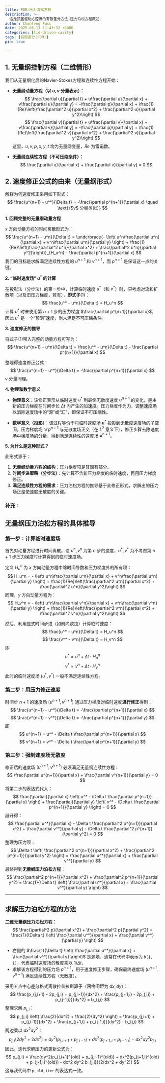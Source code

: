 ```yaml
---
title: FDM:压力泊松方程
description: >-
  这是顶盖驱动方腔流的有限差分方法-压力泊松方程概述.
author: Chunfeng Fusu
date: 2025-06-13 11:43:32 +0800
categories: [lid-driven-cavity]
tags: [有限差分(FDM)]
pin: true

---
```



## 1. 无量纲控制方程（二维情形）

我们从无量纲化后的Navier-Stokes方程和连续性方程开始：

- **无量纲动量方程（以 $u,v$ 分量表示）：**
$$
\frac{\partial u}{\partial t} + u\frac{\partial u}{\partial x} + v\frac{\partial u}{\partial y} = -\frac{\partial p}{\partial x} + \frac{1}{Re}\left(\frac{\partial^2 u}{\partial x^2} + \frac{\partial^2 u}{\partial y^2}\right)
$$
$$
\frac{\partial v}{\partial t} + u\frac{\partial v}{\partial x} + v\frac{\partial v}{\partial y} = -\frac{\partial p}{\partial y} + \frac{1}{Re}\left(\frac{\partial^2 v}{\partial x^2} + \frac{\partial^2 v}{\partial y^2}\right)
$$
这里，$u, v, p, x, y, t$ 均为无量纲变量，$Re$ 为雷诺数。

- **无量纲连续性方程（不可压缩条件）：**
$$
\frac{\partial u}{\partial x} + \frac{\partial v}{\partial y} = 0
$$
## 2. 速度修正公式的由来（无量纲形式）
解释为何速度修正采用如下形式：
$$
\frac{u^{n+1} - u^*}{\Delta t} = -\frac{\partial p^{n+1}}{\partial x} \quad \text{（$v$ 分量类似）}
$$

**1. 回顾完整的无量纲动量方程**

$x$ 方向动量方程的时间离散形式为：
$$
\frac{u^{n+1} - u^n}{\Delta t} = \underbrace{- \left( u^n\frac{\partial u^n}{\partial x} + v^n\frac{\partial u^n}{\partial y} \right) + \frac{1}{Re}\left(\frac{\partial^2 u^n}{\partial x^2} + \frac{\partial^2 u^n}{\partial y^2}\right)}_{H_u^n} - \frac{\partial p^{n+1}}{\partial x}
$$
我们的目标是求解满足连续性方程的 $u^{n+1}$ 和 $v^{n+1}$，而 $p^{n+1}$ 是保证这一点的关键。

**2. “临时速度场” $u^*$ 的计算**

在投影法（分步法）的第一步中，计算临时速度 $u^*$（和 $v^*$）时，只考虑对流和扩散项（以及旧压力梯度，若有），**即式子**(1)：
$$
\frac{u^* - u^n}{\Delta t} = H_u^n
$$
计算 $u^*$ 时未使用第 $n+1$ 步的压力梯度 $\frac{\partial p^{n+1}}{\partial x}$，因此 $u^*$ 是一个“预测”速度，尚未满足不可压缩条件。

**3. 速度修正的推导**

将式子(1)带入完整的动量方程可写为：
$$
\frac{u^{n+1} - u^n}{\Delta t} = \frac{u^* - u^n}{\Delta t} - \frac{\partial p^{n+1}}{\partial x}
$$ 

整理得速度修正公式：
$$
\frac{u^{n+1} - u^*}{\Delta t} = -\frac{\partial p^{n+1}}{\partial x}
$$
$v$ 分量同理。 
 
**4. 物理和数学意义**

- **物理意义**：该修正表示从临时速度 $u^*$ 到最终无散度速度 $u^{n+1}$ 的变化，是由新的压力梯度在时间步长 $\Delta t$ 内产生的加速度。压力梯度作为力，调整速度场以消除速度场中的“源”或“汇”，即保证不可压缩性。

- **数学意义（投影）**：该过程等价于将临时速度场 $\mathbf{u}^*$ 投影到无散度速度场的子空间。压力梯度场 $\nabla p^{n+1}$ 与无散度场正交（在 $L^2$ 意义下），修正步骤去除速度场中梯度场的分量，得到满足连续性的速度场 $\mathbf{u}^{n+1}$。

**5. 为什么是这种形式？**

此形式源于：

1. **无量纲动量方程的结构**：压力梯度项是其固有部分。
2. **时间步进策略（分步法）**：先计算不含新压力梯度的临时速度，再用压力梯度修正。
3. **满足连续性方程的需求**：压力泊松方程的推导基于此修正形式，求解出的压力场正是使速度无散度的关键。



### 补充：
##  无量纲压力泊松方程的具体推导

### **第一步：计算临时速度场**

首先对动量方程进行时间离散。设 $u^n, v^n$ 为第 $n$ 步的速度，$u^*, v^*$ 为不考虑第 $n+1$ 步压力梯度时计算得到的临时速度场。

定义 $H_u^n$ 为 $x$ 方向动量方程中除时间导数和压力梯度外的所有项：
$$
H_u^n = - \left( u^n\frac{\partial u^n}{\partial x} + v^n\frac{\partial u^n}{\partial y} \right) + \frac{1}{Re}\left(\frac{\partial^2 u^n}{\partial x^2} + \frac{\partial^2 u^n}{\partial y^2}\right)
$$
同理，$y$ 方向动量方程为：
$$
H_v^n = - \left( u^n\frac{\partial v^n}{\partial x} + v^n\frac{\partial v^n}{\partial y} \right) + \frac{1}{Re}\left(\frac{\partial^2 v^n}{\partial x^2} + \frac{\partial^2 v^n}{\partial y^2}\right)
$$

然后，利用显式时间步进（如前向欧拉）计算临时速度：
$$
\frac{u^* - u^n}{\Delta t} = H_u^n
$$
$$
\frac{v^* - v^n}{\Delta t} = H_v^n
$$
即
$$
u^* = u^n + \Delta t \cdot H_u^n
$$
$$
v^* = v^n + \Delta t \cdot H_v^n
$$
此时的临时速度场 $(u^*, v^*)$ 一般不满足连续性方程。

### **第二步：用压力修正速度**

时间步 $n+1$ 的速度场 $(u^{n+1}, v^{n+1})$ 通过压力梯度对临时速度**进行修正**得到：
$$
\frac{u^{n+1} - u^*}{\Delta t} = -\frac{\partial p^{n+1}}{\partial x}
$$
$$
\frac{v^{n+1} - v^*}{\Delta t} = -\frac{\partial p^{n+1}}{\partial y}
$$
即
$$
u^{n+1} = u^* - \Delta t \frac{\partial p^{n+1}}{\partial x}
$$
$$
v^{n+1} = v^* - \Delta t \frac{\partial p^{n+1}}{\partial y}
$$

### **第三步：强制速度场无散度**

修正后的速度场 $(u^{n+1}, v^{n+1})$ 必须满足无量纲连续性方程：
$$
\frac{\partial u^{n+1}}{\partial x} + \frac{\partial v^{n+1}}{\partial y} = 0
$$
将第二步的表达式代入：
$$
\frac{\partial}{\partial x} \left( u^* - \Delta t \frac{\partial p^{n+1}}{\partial x} \right) + \frac{\partial}{\partial y} \left( v^* - \Delta t \frac{\partial p^{n+1}}{\partial y} \right) = 0
$$
展开得：
$$
\frac{\partial u^*}{\partial x} - \Delta t \frac{\partial^2 p^{n+1}}{\partial x^2} + \frac{\partial v^*}{\partial y} - \Delta t \frac{\partial^2 p^{n+1}}{\partial y^2} = 0
$$
整理为压力项：
$$
\Delta t \left( \frac{\partial^2 p^{n+1}}{\partial x^2} + \frac{\partial^2 p^{n+1}}{\partial y^2} \right) = \frac{\partial u^*}{\partial x} + \frac{\partial v^*}{\partial y}
$$
最终得到**无量纲压力泊松方程**：
$$
\frac{\partial^2 p^{n+1}}{\partial x^2} + \frac{\partial^2 p^{n+1}}{\partial y^2} = \frac{1}{\Delta t} \left( \frac{\partial u^*}{\partial x} + \frac{\partial v^*}{\partial y} \right)
$$

---

## 求解压力泊松方程的方法

**二维无量纲压力泊松方程：**
$$
\frac{\partial^2 p}{\partial x^2} + \frac{\partial^2 p}{\partial y^2} = \frac{1}{\Delta t} \left( \frac{\partial u^*}{\partial x} + \frac{\partial v^*}{\partial y} \right)
$$
- 右侧的 $\frac{1}{\Delta t} \left( \frac{\partial u^*}{\partial x} + \frac{\partial v^*}{\partial y} \right)$ 是源项，通常在代码中表示为 `b[j, i]`，代表临时速度场的散度乘以 $1/\Delta t$。
- 求解该方程得到的压力场 $p^{n+1}$，用于速度修正步骤，确保最终速度场 $(u^{n+1}, v^{n+1})$ 满足连续性方程（无散度）。


采用五点中心差分格式离散拉普拉斯算子（网格间距为 $dx, dy$）：
$$
\frac{p_{j,i+1} - 2p_{j,i} + p_{j,i-1}}{dx^2} + \frac{p_{j+1,i} - 2p_{j,i} + p_{j-1,i}}{dy^2} = b_{j,i}
$$
整理求解 $p_{j,i}$：
$$
p_{j,i} \left( \frac{2}{dx^2} + \frac{2}{dy^2} \right) = \frac{p_{j,i+1} + p_{j,i-1}}{dx^2} + \frac{p_{j+1,i} + p_{j-1,i}}{dy^2} - b_{j,i}
$$
两边乘以 $dx^2 dy^2$：
$$
p_{j,i} (2dy^2 + 2dx^2) = dy^2(p_{j,i+1} + p_{j,i-1}) + dx^2(p_{j+1,i} + p_{j-1,i}) - dx^2 dy^2 b_{j,i}
$$
因此，迭代求解压力的更新公式为：
$$
p_{j,i} = \frac{dy^2(p_{j,i+1}^{old} + p_{j,i-1}^{old}) + dx^2(p_{j+1,i}^{old} + p_{j-1,i}^{old}) - dx^2 dy^2 b_{j,i}}{2(dx^2 + dy^2)}
$$
这与我代码中 `p_old_iter` 的表达式一致。

---

